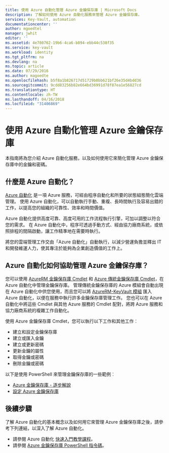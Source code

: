 ```yaml
---
title: 使用 Azure 自動化管理 Azure 金鑰保存庫 | Microsoft Docs
description: 了解如何使用 Azure 自動化服務來管理 Azure 金鑰保存庫。
services: Key-Vault, automation
documentationcenter: ''
author: mgoedtel
manager: jwhit
editor: ''
ms.assetid: 4e780762-19b6-4ca6-b894-ebb44c538f35
ms.service: key-vault
ms.workload: identity
ms.tgt_pltfrm: na
ms.devlang: na
ms.topic: article
ms.date: 07/29/2016
ms.author: magoedte
ms.openlocfilehash: b5f8a1b826717d51729b0bb621bf26e35d4bdd36
ms.sourcegitcommit: 9cdd83256b82e664bd36991d78f87ea1e56827cd
ms.translationtype: HT
ms.contentlocale: zh-TW
ms.lasthandoff: 04/16/2018
ms.locfileid: "31406869"
---
```

# <a name="managing-azure-key-vault-using-azure-automation"></a>使用 Azure 自動化管理 Azure 金鑰保存庫
本指南將為您介紹 Azure 自動化服務，以及如何使用它來簡化管理 Azure 金鑰保存庫中的金鑰和密碼。

## <a name="what-is-azure-automation"></a>什麼是 Azure 自動化？
[Azure 自動化](../automation/automation-intro.md) 是一項 Azure 服務，可經由程序自動化和所要的狀態組態簡化雲端管理。 使用 Azure 自動化，可以自動執行手動、重複、長時間執行及容易出錯的工作，以提高您的組織的可靠性、效率和時間價值。

Azure 自動化提供高度可靠、高度可用的工作流程執行引擎，可加以調整以符合您的需求。 在 Azure 自動化中，程序可透過手動方式、經由協力廠商系統，或依照排程的間隔啟動，讓工作精準地在需要時執行。

將您的雲端管理工作交由「Azure 自動化」自動執行，以減少營運負擔並釋出 IT 和開發維運人力，使其專注於能夠為企業創造價值的工作上。

## <a name="how-can-azure-automation-help-manage-azure-key-vault"></a>Azure 自動化如何協助管理 Azure 金鑰保存庫？
您可以使用 [AzureRM 金鑰保存庫 Cmdlet](https://www.powershellgallery.com/packages/AzureRM.KeyVault/1.1.4) 和 [Azure 傳統金鑰保存庫 Cmdlet](https://msdn.microsoft.com/library/azure/dn868052.aspx)，在 Azure 自動化中管理金鑰保存庫。 管理傳統金鑰保存庫的 Azure 模組會自動出現在 Azure 自動化中供您使用，而且您可以將 [AzureRM-KeyVault 模組](https://www.powershellgallery.com/packages/AzureRM.KeyVault/1.1.4) 匯入 Azure 自動化，以便在服務中執行許多金鑰保存庫管理工作。 您也可以在 Azure 自動化中將這些 Cmdlet 與其他 Azure 服務的 Cmdlet 配對，將跨 Azure 服務和協力廠商系統的複雜工作自動化。

使用 Azure 金鑰保存庫 Cmdlet，您可以執行以下工作和其他工作︰ 

* 建立和設定金鑰保存庫
* 建立或匯入金鑰
* 建立或更新密碼
* 更新金鑰的屬性
* 取得金鑰或密碼
* 刪除金鑰或密碼

以下是使用 PowerShell 來管理金鑰保存庫的一些範例︰  

* [Azure 金鑰保存庫 - 逐步解說](https://blogs.technet.microsoft.com/kv/2015/06/02/azure-key-vault-step-by-step)
* [設定 Azure 金鑰保存庫](https://www.simple-talk.com/cloud/platform-as-a-service/setting-up-and-configuring-an-azure-key-vault)

## <a name="next-steps"></a>後續步驟
了解 Azure 自動化的基本概念以及如何用它來管理 Azure 金鑰保存庫之後，請參考下列連結，以深入了解 Azure 自動化。

* 請參閱 Azure 自動化 [快速入門教學課程](../automation/automation-first-runbook-graphical.md)。
* 請參閱 [Azure 金鑰保存庫 PowerShell 指令碼](https://gallery.technet.microsoft.com/scriptcenter/site/search?query=azure%20key%20vault&f%5B0%5D.Value=azure%20key%20vault&f%5B0%5D.Type=SearchText&ac=5)。

